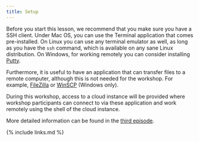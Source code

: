 ```yaml
---
title: Setup
---
```


Before you start this lesson, we recommend that you make sure you have a SSH client.
Under Mac OS, you can use the Terminal application that comes pre-installed. On Linux you can use any terminal emulator as well, as
long as you have the `ssh` command, which is available on any sane
Linux distribution.
On Windows, for working remotely you can consider installing [Putty](https://www.chiark.greenend.org.uk/~sgtatham/putty/latest.html).

Furthermore, it is useful to have an application that can transfer files to a remote computer, although this is not needed for the workshop. For example, [FileZilla](https://filezilla-project.org/download.php?type=client)
or [WinSCP](https://winscp.net/eng/index.php) (Windows only).

During this workshop, access to a cloud instance will be provided where workshop participants can connect to via these application
and work remotely using the shell of the cloud instance.

More detailed information can be found in the [third episode](03-connecting).

{% include links.md %}

